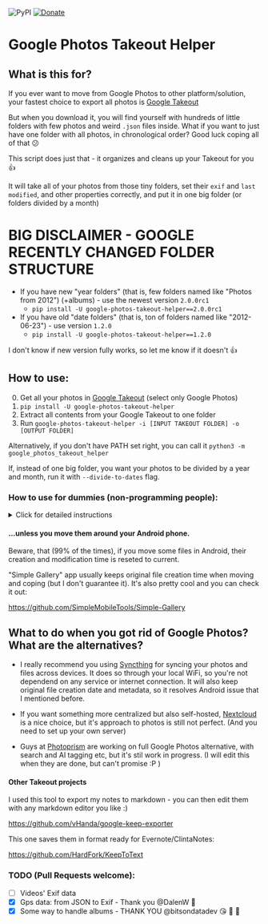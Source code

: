![PyPI](https://img.shields.io/pypi/v/google-photos-takeout-helper)
[![Donate](https://img.shields.io/badge/Donate-PayPal-blue.svg?logo=paypal)](https://www.paypal.me/TheLastGimbus)

# Google Photos Takeout Helper
## What is this for?
If you ever want to move from Google Photos to other platform/solution, your fastest choice to export all photos is [Google Takeout](https://takeout.google.com/)

But when you download it, you will find yourself with hundreds of little folders with few photos and weird `.json` files inside.
What if you want to just have one folder with all photos, in chronological order? Good luck coping all of that :confused:

This script does just that - it organizes and cleans up your Takeout for you :+1:

It will take all of your photos from those tiny folders, set their `exif` and `last modified`, and other properties correctly, and put it in one big folder (or folders divided by a month)

# BIG DISCLAIMER - GOOGLE RECENTLY CHANGED FOLDER STRUCTURE

- If you have new "year folders" (that is, few folders named like "Photos from 2012") (+albums) - use the newest
  version `2.0.0rc1`
  - `pip install -U google-photos-takeout-helper==2.0.0rc1`
- If you have old "date folders" (that is, ton of folders named like "2012-06-23") - use version `1.2.0`
  - `pip install -U google-photos-takeout-helper==1.2.0`

I don't know if new version fully works, so let me know if it doesn't :+1:

## How to use:
0. Get all your photos in [Google Takeout](https://takeout.google.com/) (select only Google Photos)
1. `pip install -U google-photos-takeout-helper`
2. Extract all contents from your Google Takeout to one folder
3. Run `google-photos-takeout-helper -i [INPUT TAKEOUT FOLDER] -o [OUTPUT FOLDER]`

Alternatively, if you don't have PATH set right, you can call it `python3 -m google_photos_takeout_helper`

If, instead of one big folder, you want your photos to be divided by a year and month, run it with `--divide-to-dates` flag.

### How to use for dummies (non-programming people):
<details><summary>Click for detailed instructions</summary>
<p>
This script is written in Python. You need to install Python interpreter before you use it - don't worry, it's easy :wink: Then, everything with Python will be done through terminal/cmd

1. Download and install Python for your system: https://www.python.org/downloads/ (Google step-by-step installation
   instructions if you have trouble) - if the installer will ask you about some `PATH` and `pip`, make sure to check
   that too

Now, you need to install my script with `pip` - a builtin tool that can install other Python programs and scripts. You
can run it either by typing `pip <options>` or `python3 -m pip <options>`:

2. `pip install -U google-photos-takeout-helper`

// Or `python3 -m pip install -U google-photos-takeout-helper`

// Watch out for versions, described in "BIG DISCLAIMER" above

If something goes wrong, and it prints some red errors, try to add ` --user` flag at the end

3. Prepare your Takeout:

If your Takeout was divided into multiple `.zip`s, you will need to extract them, and move their contents into one
folder. Now, you should be able to just run it straight in cmd/terminal:

4. `google-photos-takeout-helper -i [INPUT TAKEOUT FOLDER] -o [OUTPUT FOLDER]`

// Or if this doesn't work: `python3 -m google_photos_takeout_helper -i [INPUT TAKEOUT FOLDER] -o [OUTPUT FOLDER]`

// Ps note: Don't use the "[ ]" in the command above.

If you want your photos to be divided by a year and month, run it with `--divide-to-dates` flag.

If you have issues/questions, you can hit me up either by [Reddit](https://www.reddit.com/user/TheLastGimbus/), [Twitter](https://twitter.com/TheLastGimbus) Email: [google-photos-takeout-gh@niceyyyboyyy.anonaddy.com](mailto:google-photos-takeout-gh@niceyyyboyyy.anonaddy.com), or if you think your issue is common: [Issues](https://github.com/TheLastGimbus/GooglePhotosTakeoutHelper/issues) tab

</p>
</details>

#### ...unless you move them around your Android phone. 
Beware, that (99% of the times), if you move some files in Android, their creation and modification time is reseted to current.

"Simple Gallery" app usually keeps original file creation time when moving and coping (but I don't guarantee it). It's also pretty cool and you can check it out:

https://github.com/SimpleMobileTools/Simple-Gallery

## What to do when you got rid of Google Photos? What are the alternatives?
 - I really recommend you using [Syncthing](https://syncthing.net/) for syncing your photos and files across devices. It does so through your local WiFi, so you're not dependend on any service or internet connection. It will also keep original file creation date and metadata, so it resolves Android issue that I mentioned before.

 - If you want something more centralized but also self-hosted, [Nextcloud](https://nextcloud.com) is a nice choice, but it's approach to photos is still not perfect. (And you need to set up your own server)

 - Guys at [Photoprism](https://photoprism.org/) are working on full Google Photos alternative, with search and AI tagging etc, but it's stil work in progress. (I will edit this when they are done, but can't promise :P ) 


#### Other Takeout projects
I used this tool to export my notes to markdown - you can then edit them with any markdown editor you like :)

https://github.com/vHanda/google-keep-exporter


This one saves them in format ready for Evernote/ClintaNotes:

https://github.com/HardFork/KeepToText


### TODO (Pull Requests welcome):
- [ ] Videos' Exif data
- [x] Gps data: from JSON to Exif - Thank you @DalenW :sparkling_heart:
- [x] Some way to handle albums - THANK YOU @bitsondatadev :kissing_heart: :tada: :woman_dancing: 
